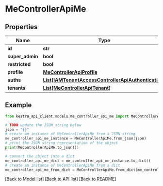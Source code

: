# MeControllerApiMe


## Properties

Name | Type | Description | Notes
------------ | ------------- | ------------- | -------------
**id** | **str** |  | 
**super_admin** | **bool** |  | 
**restricted** | **bool** |  | 
**profile** | [**MeControllerApiProfile**](MeControllerApiProfile.md) |  | 
**auths** | [**List[IAMTenantAccessControllerApiAuthentication]**](IAMTenantAccessControllerApiAuthentication.md) |  | 
**tenants** | [**List[MeControllerApiTenant]**](MeControllerApiTenant.md) |  | 

## Example

```python
from kestra_api_client.models.me_controller_api_me import MeControllerApiMe

# TODO update the JSON string below
json = "{}"
# create an instance of MeControllerApiMe from a JSON string
me_controller_api_me_instance = MeControllerApiMe.from_json(json)
# print the JSON string representation of the object
print(MeControllerApiMe.to_json())

# convert the object into a dict
me_controller_api_me_dict = me_controller_api_me_instance.to_dict()
# create an instance of MeControllerApiMe from a dict
me_controller_api_me_from_dict = MeControllerApiMe.from_dict(me_controller_api_me_dict)
```
[[Back to Model list]](../README.md#documentation-for-models) [[Back to API list]](../README.md#documentation-for-api-endpoints) [[Back to README]](../README.md)



